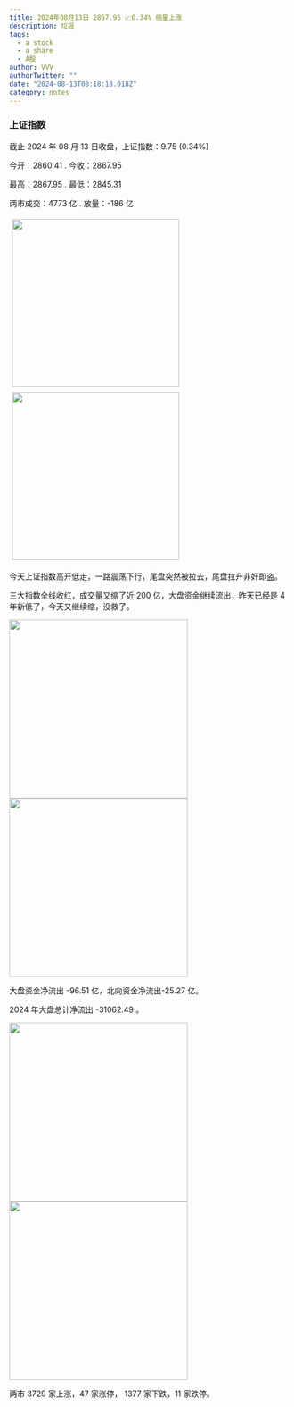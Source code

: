 ```yaml
---
title: 2024年08月13日 2867.95 📈0.34% 缩量上涨
description: 垃圾
tags:
  - a stock
  - a share
  - A股
author: VVV
authorTwitter: ""
date: "2024-08-13T08:18:18.018Z"
category: notes
---
```


### 上证指数

截止 2024 年 08 月 13 日收盘，上证指数：<span class="font-semibold text-r-5">9.75 (0.34%)</span>

今开：<span class="font-semibold text-r-5">2860.41 </span> . 今收：<span class="font-semibold text-r-5">2867.95 </span>

最高：<span class="font-semibold text-r-5">2867.95 </span> . 最低：<span class="font-semibold text-g-5">2845.31 </span>

两市成交：<span class="font-semibold">4773 亿</span> . 放量：<span class="font-semibold text-g-6">-186 亿</span>

<img src="/images/uploads/2024-08/20240813-zs-sh.png" style="width: 300px;display:inline-block;margin: 5px">
<img src="/images/uploads/2024-08/20240813-zs-sh-rk.png" style="width: 300px;display:inline-block;margin: 5px">

今天上证指数高开低走，一路震荡下行，尾盘突然被拉去，尾盘拉升非奸即盗。

三大指数全线收红，成交量又缩了近 200 亿，大盘资金继续流出，昨天已经是 4 年新低了，今天又继续缩，没救了。

<img src="/images/uploads/2024-08/20240813-zs-global.png" width="320">
<img src="/images/uploads/2024-08/20240813-zs-bs.png" width="320">

大盘资金净流出 <span class="font-semibold text-g-5">-96.51 亿</span>，北向资金净流出<span class="font-semibold text-g-5">-25.27 亿</span>。

2024 年大盘总计净流出 <span class="font-semibold text-g-8">-31062.49 </span>。

<img src="/images/uploads/2024-08/20240813-zs-as.png" width="320">
<img src="/images/uploads/2024-08/20240813-zs-zdtj.png" width="320">

两市 <span class="font-semibold text-r-7">3729</span> 家上涨，47 家涨停， <span class="text-g-6">1377</span> 家下跌，11 家跌停。
